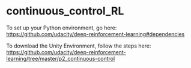 # continuous_control_RL

To set up your Python environment, go here: https://github.com/udacity/deep-reinforcement-learning#dependencies

To download the Unity Environment, follow the steps here: https://github.com/udacity/deep-reinforcement-learning/tree/master/p2_continuous-control

